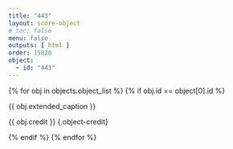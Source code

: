 ```yaml
---
title: "443"
layout: score-object
# toc: false
menu: false
outputs: [ html ]
order: 15820
object:
  - id: "443"
---
```


{% for obj in objects.object_list %}
{% if obj.id == object[0].id %}

{{ obj.extended_caption }}

{{ obj.credit }} {.object-credit}

{% endif %}
{% endfor %}
